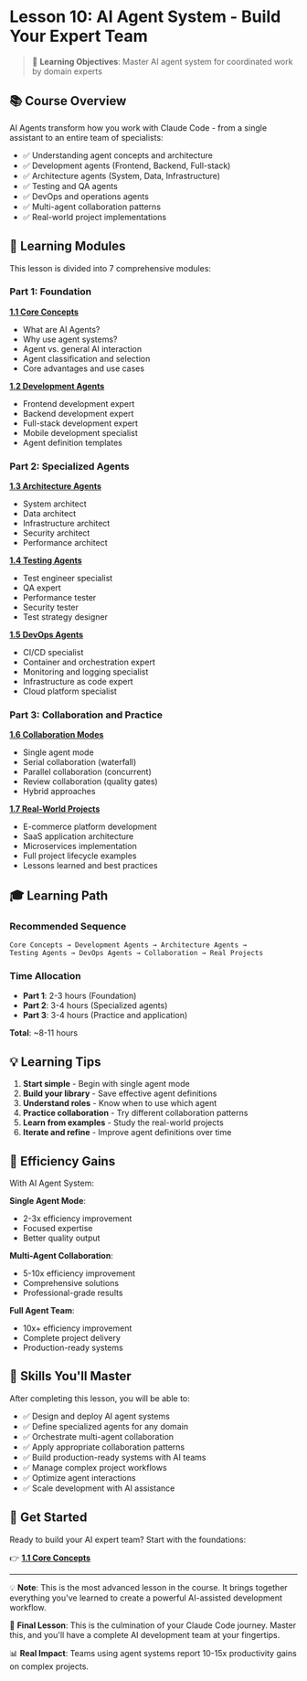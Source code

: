 # Lesson 10: AI Agent System - Build Your Expert Team

> 🎯 **Learning Objectives**: Master AI agent system for coordinated work by domain experts

## 📚 Course Overview

AI Agents transform how you work with Claude Code - from a single assistant to an entire team of specialists:
- ✅ Understanding agent concepts and architecture
- ✅ Development agents (Frontend, Backend, Full-stack)
- ✅ Architecture agents (System, Data, Infrastructure)
- ✅ Testing and QA agents
- ✅ DevOps and operations agents
- ✅ Multi-agent collaboration patterns
- ✅ Real-world project implementations

## 📖 Learning Modules

This lesson is divided into 7 comprehensive modules:

### Part 1: Foundation
**[1.1 Core Concepts](./10-ai-agents/01-concepts.md)**
- What are AI Agents?
- Why use agent systems?
- Agent vs. general AI interaction
- Agent classification and selection
- Core advantages and use cases

**[1.2 Development Agents](./10-ai-agents/02-development-agents.md)**
- Frontend development expert
- Backend development expert
- Full-stack development expert
- Mobile development specialist
- Agent definition templates

### Part 2: Specialized Agents
**[1.3 Architecture Agents](./10-ai-agents/03-architecture-agents.md)**
- System architect
- Data architect
- Infrastructure architect
- Security architect
- Performance architect

**[1.4 Testing Agents](./10-ai-agents/04-testing-agents.md)**
- Test engineer specialist
- QA expert
- Performance tester
- Security tester
- Test strategy designer

**[1.5 DevOps Agents](./10-ai-agents/05-devops-agents.md)**
- CI/CD specialist
- Container and orchestration expert
- Monitoring and logging specialist
- Infrastructure as code expert
- Cloud platform specialist

### Part 3: Collaboration and Practice
**[1.6 Collaboration Modes](./10-ai-agents/06-collaboration-modes.md)**
- Single agent mode
- Serial collaboration (waterfall)
- Parallel collaboration (concurrent)
- Review collaboration (quality gates)
- Hybrid approaches

**[1.7 Real-World Projects](./10-ai-agents/07-real-projects.md)**
- E-commerce platform development
- SaaS application architecture
- Microservices implementation
- Full project lifecycle examples
- Lessons learned and best practices

## 🎓 Learning Path

### Recommended Sequence
```
Core Concepts → Development Agents → Architecture Agents →
Testing Agents → DevOps Agents → Collaboration → Real Projects
```

### Time Allocation
- **Part 1**: 2-3 hours (Foundation)
- **Part 2**: 3-4 hours (Specialized agents)
- **Part 3**: 3-4 hours (Practice and application)

**Total**: ~8-11 hours

## 💡 Learning Tips

1. **Start simple** - Begin with single agent mode
2. **Build your library** - Save effective agent definitions
3. **Understand roles** - Know when to use which agent
4. **Practice collaboration** - Try different collaboration patterns
5. **Learn from examples** - Study the real-world projects
6. **Iterate and refine** - Improve agent definitions over time

## 🎯 Efficiency Gains

With AI Agent System:

**Single Agent Mode**:
- 2-3x efficiency improvement
- Focused expertise
- Better quality output

**Multi-Agent Collaboration**:
- 5-10x efficiency improvement
- Comprehensive solutions
- Professional-grade results

**Full Agent Team**:
- 10x+ efficiency improvement
- Complete project delivery
- Production-ready systems

## 🎯 Skills You'll Master

After completing this lesson, you will be able to:

- ✅ Design and deploy AI agent systems
- ✅ Define specialized agents for any domain
- ✅ Orchestrate multi-agent collaboration
- ✅ Apply appropriate collaboration patterns
- ✅ Build production-ready systems with AI teams
- ✅ Manage complex project workflows
- ✅ Optimize agent interactions
- ✅ Scale development with AI assistance

## 🚀 Get Started

Ready to build your AI expert team? Start with the foundations:

👉 **[1.1 Core Concepts](./10-ai-agents/01-concepts.md)**

---

💡 **Note**: This is the most advanced lesson in the course. It brings together everything you've learned to create a powerful AI-assisted development workflow.

🎉 **Final Lesson**: This is the culmination of your Claude Code journey. Master this, and you'll have a complete AI development team at your fingertips.

📊 **Real Impact**: Teams using agent systems report 10-15x productivity gains on complex projects.

